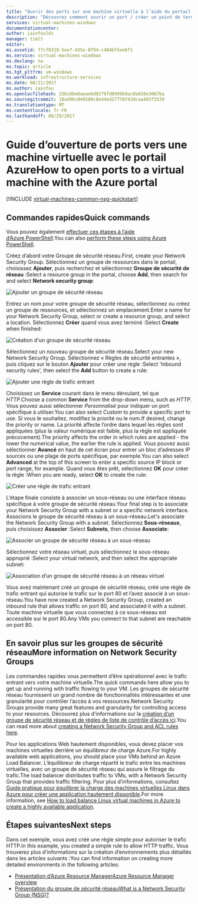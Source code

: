 ```yaml
---
title: "Ouvrir des ports sur une machine virtuelle à l’aide du portail Azure | Microsoft Docs"
description: "Découvrez comment ouvrir un port / créer un point de terminaison sur votre machine virtuelle Windows à l’aide du modèle de déploiement Resource Manager dans le Portail Azure"
services: virtual-machines-windows
documentationcenter: 
author: iainfoulds
manager: timlt
editor: 
ms.assetid: f7cf0319-5ee7-435e-8f94-c484bf5ee6f1
ms.service: virtual-machines-windows
ms.devlang: na
ms.topic: article
ms.tgt_pltfrm: vm-windows
ms.workload: infrastructure-services
ms.date: 08/21/2017
ms.author: iainfou
ms.openlocfilehash: 33bc0be0aeae6d0276fd8999b9ac0a010e3067ba
ms.sourcegitcommit: 18ad9bc049589c8e44ed277f8f43dcaa483f3339
ms.translationtype: MT
ms.contentlocale: fr-FR
ms.lasthandoff: 08/29/2017
---
```

# <a name="how-to-open-ports-to-a-virtual-machine-with-the-azure-portal"></a><span data-ttu-id="f71e9-103">Guide d’ouverture de ports vers une machine virtuelle avec le portail Azure</span><span class="sxs-lookup"><span data-stu-id="f71e9-103">How to open ports to a virtual machine with the Azure portal</span></span>
[!INCLUDE [virtual-machines-common-nsg-quickstart](../../../includes/virtual-machines-common-nsg-quickstart.md)]

## <a name="quick-commands"></a><span data-ttu-id="f71e9-104">Commandes rapides</span><span class="sxs-lookup"><span data-stu-id="f71e9-104">Quick commands</span></span>
<span data-ttu-id="f71e9-105">Vous pouvez également [effectuer ces étapes à l’aide d’Azure PowerShell](nsg-quickstart-powershell.md).</span><span class="sxs-lookup"><span data-stu-id="f71e9-105">You can also [perform these steps using Azure PowerShell](nsg-quickstart-powershell.md).</span></span>

<span data-ttu-id="f71e9-106">Créez d’abord votre Groupe de sécurité réseau.</span><span class="sxs-lookup"><span data-stu-id="f71e9-106">First, create your Network Security Group.</span></span> <span data-ttu-id="f71e9-107">Sélectionnez un groupe de ressources dans le portail, choisissez **Ajouter**, puis recherchez et sélectionnez **Groupe de sécurité de réseau** :</span><span class="sxs-lookup"><span data-stu-id="f71e9-107">Select a resource group in the portal, choose **Add**, then search for and select **Network security group**:</span></span>

![Ajouter un groupe de sécurité réseau](./media/nsg-quickstart-portal/add-nsg.png)

<span data-ttu-id="f71e9-109">Entrez un nom pour votre groupe de sécurité réseau, sélectionnez ou créez un groupe de ressources, et sélectionnez un emplacement.</span><span class="sxs-lookup"><span data-stu-id="f71e9-109">Enter a name for your Network Security Group, select or create a resource group, and select a location.</span></span> <span data-ttu-id="f71e9-110">Sélectionnez **Créer** quand vous avez terminé :</span><span class="sxs-lookup"><span data-stu-id="f71e9-110">Select **Create** when finished:</span></span>

![Création d'un groupe de sécurité réseau](./media/nsg-quickstart-portal/create-nsg.png)

<span data-ttu-id="f71e9-112">Sélectionnez un nouveau groupe de sécurité réseau.</span><span class="sxs-lookup"><span data-stu-id="f71e9-112">Select your new Network Security Group.</span></span> <span data-ttu-id="f71e9-113">Sélectionnez « Règles de sécurité entrantes », puis cliquez sur le bouton **Ajouter** pour créer une règle :</span><span class="sxs-lookup"><span data-stu-id="f71e9-113">Select 'Inbound security rules', then select the **Add** button to create a rule:</span></span>

![Ajouter une règle de trafic entrant](./media/nsg-quickstart-portal/add-inbound-rule.png)

<span data-ttu-id="f71e9-115">Choisissez un **Service** courant dans le menu déroulant, tel que *HTTP*.</span><span class="sxs-lookup"><span data-stu-id="f71e9-115">Choose a common **Service** from the drop-down menu, such as *HTTP*.</span></span> <span data-ttu-id="f71e9-116">Vous pouvez aussi sélectionner *Personnalisé* pour indiquer un port spécifique à utiliser.</span><span class="sxs-lookup"><span data-stu-id="f71e9-116">You can also select *Custom* to provide a specific port to use.</span></span> <span data-ttu-id="f71e9-117">Si vous le souhaitez, modifiez la priorité ou le nom.</span><span class="sxs-lookup"><span data-stu-id="f71e9-117">If desired, change the priority or name.</span></span> <span data-ttu-id="f71e9-118">La priorité affecte l’ordre dans lequel les règles sont appliquées (plus la valeur numérique est faible, plus la règle est appliquée précocement).</span><span class="sxs-lookup"><span data-stu-id="f71e9-118">The priority affects the order in which rules are applied - the lower the numerical value, the earlier the rule is applied.</span></span> <span data-ttu-id="f71e9-119">Vous pouvez aussi sélectionner **Avancé** en haut de cet écran pour entrer un bloc d’adresses IP sources ou une plage de ports spécifique, par exemple.</span><span class="sxs-lookup"><span data-stu-id="f71e9-119">You can also select **Advanced** at the top of this screen to enter a specific source IP block or port range, for example.</span></span> <span data-ttu-id="f71e9-120">Quand vous êtes prêt, sélectionnez **OK** pour créer la règle :</span><span class="sxs-lookup"><span data-stu-id="f71e9-120">When you are ready, select **OK** to create the rule:</span></span>

![Créer une règle de trafic entrant](./media/nsg-quickstart-portal/create-inbound-rule.png)

<span data-ttu-id="f71e9-122">L’étape finale consiste à associer un sous-réseau ou une interface réseau spécifique à votre groupe de sécurité réseau.</span><span class="sxs-lookup"><span data-stu-id="f71e9-122">Your final step is to associate your Network Security Group with a subnet or a specific network interface.</span></span> <span data-ttu-id="f71e9-123">Associons le groupe de sécurité réseau à un sous-réseau.</span><span class="sxs-lookup"><span data-stu-id="f71e9-123">Let's associate the Network Security Group with a subnet.</span></span> <span data-ttu-id="f71e9-124">Sélectionnez **Sous-réseaux**, puis choisissez **Associer** :</span><span class="sxs-lookup"><span data-stu-id="f71e9-124">Select **Subnets**, then choose **Associate**:</span></span>

![Associer un groupe de sécurité réseau à un sous-réseau](./media/nsg-quickstart-portal/associate-subnet.png)

<span data-ttu-id="f71e9-126">Sélectionnez votre réseau virtuel, puis sélectionnez le sous-réseau approprié :</span><span class="sxs-lookup"><span data-stu-id="f71e9-126">Select your virtual network, and then select the appropriate subnet:</span></span>

![Association d’un groupe de sécurité réseau à un réseau virtuel](./media/nsg-quickstart-portal/select-vnet-subnet.png)

<span data-ttu-id="f71e9-128">Vous avez maintenant créé un groupe de sécurité réseau, créé une règle de trafic entrant qui autorise le trafic sur le port 80 et l’avez associé à un sous-réseau.</span><span class="sxs-lookup"><span data-stu-id="f71e9-128">You have now created a Network Security Group, created an inbound rule that allows traffic on port 80, and associated it with a subnet.</span></span> <span data-ttu-id="f71e9-129">Toute machine virtuelle que vous connectez à ce sous-réseau est accessible sur le port 80.</span><span class="sxs-lookup"><span data-stu-id="f71e9-129">Any VMs you connect to that subnet are reachable on port 80.</span></span>

## <a name="more-information-on-network-security-groups"></a><span data-ttu-id="f71e9-130">En savoir plus sur les groupes de sécurité réseau</span><span class="sxs-lookup"><span data-stu-id="f71e9-130">More information on Network Security Groups</span></span>
<span data-ttu-id="f71e9-131">Les commandes rapides vous permettent d’être opérationnel avec le trafic entrant vers votre machine virtuelle.</span><span class="sxs-lookup"><span data-stu-id="f71e9-131">The quick commands here allow you to get up and running with traffic flowing to your VM.</span></span> <span data-ttu-id="f71e9-132">Les groupes de sécurité réseau fournissent un grand nombre de fonctionnalités intéressantes et une granularité pour contrôler l’accès à vos ressources.</span><span class="sxs-lookup"><span data-stu-id="f71e9-132">Network Security Groups provide many great features and granularity for controlling access to your resources.</span></span> <span data-ttu-id="f71e9-133">Découvrez plus d’informations sur la [création d’un groupe de sécurité réseau et de règles de liste de contrôle d’accès ici](../../virtual-network/virtual-networks-create-nsg-arm-ps.md).</span><span class="sxs-lookup"><span data-stu-id="f71e9-133">You can read more about [creating a Network Security Group and ACL rules here](../../virtual-network/virtual-networks-create-nsg-arm-ps.md).</span></span>

<span data-ttu-id="f71e9-134">Pour les applications Web hautement disponibles, vous devez placer vos machines virtuelles derrière un équilibreur de charge Azure.</span><span class="sxs-lookup"><span data-stu-id="f71e9-134">For highly available web applications, you should place your VMs behind an Azure Load Balancer.</span></span> <span data-ttu-id="f71e9-135">L’équilibreur de charge répartit le trafic entre les machines virtuelles, avec un groupe de sécurité réseau qui assure le filtrage du trafic.</span><span class="sxs-lookup"><span data-stu-id="f71e9-135">The load balancer distributes traffic to VMs, with a Network Security Group that provides traffic filtering.</span></span> <span data-ttu-id="f71e9-136">Pour plus d’informations, consultez [Guide pratique pour équilibrer la charge des machines virtuelles Linux dans Azure pour créer une application hautement disponible](tutorial-load-balancer.md).</span><span class="sxs-lookup"><span data-stu-id="f71e9-136">For more information, see [How to load balance Linux virtual machines in Azure to create a highly available application](tutorial-load-balancer.md).</span></span>

## <a name="next-steps"></a><span data-ttu-id="f71e9-137">Étapes suivantes</span><span class="sxs-lookup"><span data-stu-id="f71e9-137">Next steps</span></span>
<span data-ttu-id="f71e9-138">Dans cet exemple, vous avez créé une règle simple pour autoriser le trafic HTTP.</span><span class="sxs-lookup"><span data-stu-id="f71e9-138">In this example, you created a simple rule to allow HTTP traffic.</span></span> <span data-ttu-id="f71e9-139">Vous trouverez plus d’informations sur la création d’environnements plus détaillés dans les articles suivants :</span><span class="sxs-lookup"><span data-stu-id="f71e9-139">You can find information on creating more detailed environments in the following articles:</span></span>

* [<span data-ttu-id="f71e9-140">Présentation d’Azure Resource Manager</span><span class="sxs-lookup"><span data-stu-id="f71e9-140">Azure Resource Manager overview</span></span>](../../azure-resource-manager/resource-group-overview.md)
* [<span data-ttu-id="f71e9-141">Présentation du groupe de sécurité réseau</span><span class="sxs-lookup"><span data-stu-id="f71e9-141">What is a Network Security Group (NSG)?</span></span>](../../virtual-network/virtual-networks-nsg.md)